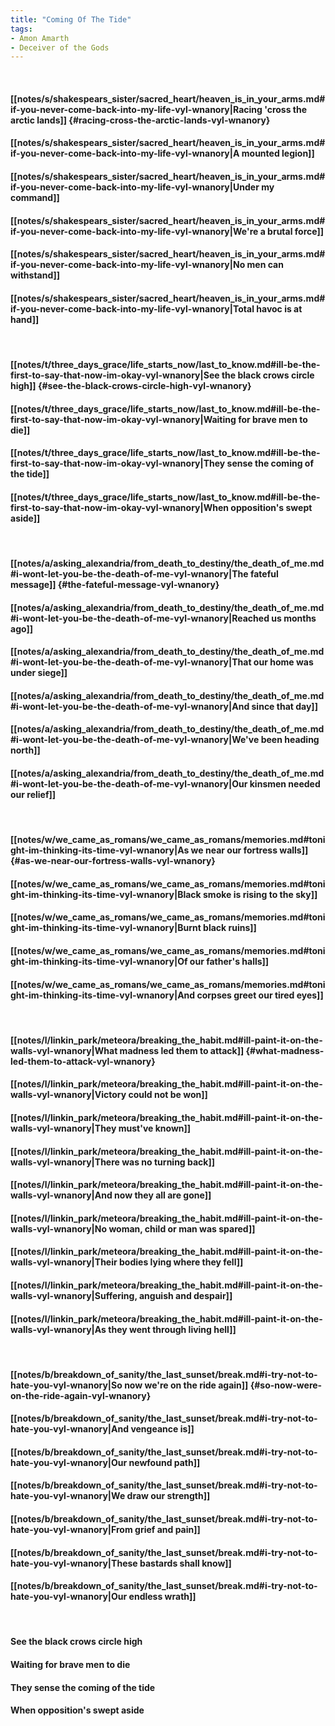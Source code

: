 ```yaml
---
title: "Coming Of The Tide"
tags:
- Amon Amarth
- Deceiver of the Gods
---
```

&nbsp;
#### [[notes/s/shakespears_sister/sacred_heart/heaven_is_in_your_arms.md#if-you-never-come-back-into-my-life-vyl-wnanory|Racing 'cross the arctic lands]] {#racing-cross-the-arctic-lands-vyl-wnanory}
#### [[notes/s/shakespears_sister/sacred_heart/heaven_is_in_your_arms.md#if-you-never-come-back-into-my-life-vyl-wnanory|A mounted legion]]
#### [[notes/s/shakespears_sister/sacred_heart/heaven_is_in_your_arms.md#if-you-never-come-back-into-my-life-vyl-wnanory|Under my command]]
#### [[notes/s/shakespears_sister/sacred_heart/heaven_is_in_your_arms.md#if-you-never-come-back-into-my-life-vyl-wnanory|We're a brutal force]]
#### [[notes/s/shakespears_sister/sacred_heart/heaven_is_in_your_arms.md#if-you-never-come-back-into-my-life-vyl-wnanory|No men can withstand]]
#### [[notes/s/shakespears_sister/sacred_heart/heaven_is_in_your_arms.md#if-you-never-come-back-into-my-life-vyl-wnanory|Total havoc is at hand]]
&nbsp;
#### [[notes/t/three_days_grace/life_starts_now/last_to_know.md#ill-be-the-first-to-say-that-now-im-okay-vyl-wnanory|See the black crows circle high]] {#see-the-black-crows-circle-high-vyl-wnanory}
#### [[notes/t/three_days_grace/life_starts_now/last_to_know.md#ill-be-the-first-to-say-that-now-im-okay-vyl-wnanory|Waiting for brave men to die]]
#### [[notes/t/three_days_grace/life_starts_now/last_to_know.md#ill-be-the-first-to-say-that-now-im-okay-vyl-wnanory|They sense the coming of the tide]]
#### [[notes/t/three_days_grace/life_starts_now/last_to_know.md#ill-be-the-first-to-say-that-now-im-okay-vyl-wnanory|When opposition's swept aside]]
&nbsp;
#### [[notes/a/asking_alexandria/from_death_to_destiny/the_death_of_me.md#i-wont-let-you-be-the-death-of-me-vyl-wnanory|The fateful message]] {#the-fateful-message-vyl-wnanory}
#### [[notes/a/asking_alexandria/from_death_to_destiny/the_death_of_me.md#i-wont-let-you-be-the-death-of-me-vyl-wnanory|Reached us months ago]]
#### [[notes/a/asking_alexandria/from_death_to_destiny/the_death_of_me.md#i-wont-let-you-be-the-death-of-me-vyl-wnanory|That our home was under siege]]
#### [[notes/a/asking_alexandria/from_death_to_destiny/the_death_of_me.md#i-wont-let-you-be-the-death-of-me-vyl-wnanory|And since that day]]
#### [[notes/a/asking_alexandria/from_death_to_destiny/the_death_of_me.md#i-wont-let-you-be-the-death-of-me-vyl-wnanory|We've been heading north]]
#### [[notes/a/asking_alexandria/from_death_to_destiny/the_death_of_me.md#i-wont-let-you-be-the-death-of-me-vyl-wnanory|Our kinsmen needed our relief]]
&nbsp;
#### [[notes/w/we_came_as_romans/we_came_as_romans/memories.md#tonight-im-thinking-its-time-vyl-wnanory|As we near our fortress walls]] {#as-we-near-our-fortress-walls-vyl-wnanory}
#### [[notes/w/we_came_as_romans/we_came_as_romans/memories.md#tonight-im-thinking-its-time-vyl-wnanory|Black smoke is rising to the sky]]
#### [[notes/w/we_came_as_romans/we_came_as_romans/memories.md#tonight-im-thinking-its-time-vyl-wnanory|Burnt black ruins]]
#### [[notes/w/we_came_as_romans/we_came_as_romans/memories.md#tonight-im-thinking-its-time-vyl-wnanory|Of our father's halls]]
#### [[notes/w/we_came_as_romans/we_came_as_romans/memories.md#tonight-im-thinking-its-time-vyl-wnanory|And corpses greet our tired eyes]]
&nbsp;
#### [[notes/l/linkin_park/meteora/breaking_the_habit.md#ill-paint-it-on-the-walls-vyl-wnanory|What madness led them to attack]] {#what-madness-led-them-to-attack-vyl-wnanory}
#### [[notes/l/linkin_park/meteora/breaking_the_habit.md#ill-paint-it-on-the-walls-vyl-wnanory|Victory could not be won]]
#### [[notes/l/linkin_park/meteora/breaking_the_habit.md#ill-paint-it-on-the-walls-vyl-wnanory|They must've known]]
#### [[notes/l/linkin_park/meteora/breaking_the_habit.md#ill-paint-it-on-the-walls-vyl-wnanory|There was no turning back]]
#### [[notes/l/linkin_park/meteora/breaking_the_habit.md#ill-paint-it-on-the-walls-vyl-wnanory|And now they all are gone]]
#### [[notes/l/linkin_park/meteora/breaking_the_habit.md#ill-paint-it-on-the-walls-vyl-wnanory|No woman, child or man was spared]]
#### [[notes/l/linkin_park/meteora/breaking_the_habit.md#ill-paint-it-on-the-walls-vyl-wnanory|Their bodies lying where they fell]]
#### [[notes/l/linkin_park/meteora/breaking_the_habit.md#ill-paint-it-on-the-walls-vyl-wnanory|Suffering, anguish and despair]]
#### [[notes/l/linkin_park/meteora/breaking_the_habit.md#ill-paint-it-on-the-walls-vyl-wnanory|As they went through living hell]]
&nbsp;
#### [[notes/b/breakdown_of_sanity/the_last_sunset/break.md#i-try-not-to-hate-you-vyl-wnanory|So now we're on the ride again]] {#so-now-were-on-the-ride-again-vyl-wnanory}
#### [[notes/b/breakdown_of_sanity/the_last_sunset/break.md#i-try-not-to-hate-you-vyl-wnanory|And vengeance is]]
#### [[notes/b/breakdown_of_sanity/the_last_sunset/break.md#i-try-not-to-hate-you-vyl-wnanory|Our newfound path]]
#### [[notes/b/breakdown_of_sanity/the_last_sunset/break.md#i-try-not-to-hate-you-vyl-wnanory|We draw our strength]]
#### [[notes/b/breakdown_of_sanity/the_last_sunset/break.md#i-try-not-to-hate-you-vyl-wnanory|From grief and pain]]
#### [[notes/b/breakdown_of_sanity/the_last_sunset/break.md#i-try-not-to-hate-you-vyl-wnanory|These bastards shall know]]
#### [[notes/b/breakdown_of_sanity/the_last_sunset/break.md#i-try-not-to-hate-you-vyl-wnanory|Our endless wrath]]
&nbsp;
#### See the black crows circle high
#### Waiting for brave men to die
#### They sense the coming of the tide
#### When opposition's swept aside
